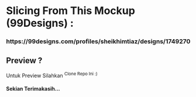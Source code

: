 <h1>Slicing From This Mockup (99Designs) :</h1> 
<h3>https://99designs.com/profiles/sheikhimtiaz/designs/1749270</h3>
<h2>Preview ? </h2>
Untuk Preview Silahkan <sup>Clone Repo Ini :)</sup>
<h4>Sekian Terimakasih...</h4>
